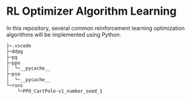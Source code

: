 # RL Optimizer Algorithm Learning
In this repository, several common reinforcement learning optimization algorithms will be implemented using Python.
```bash
├─.vscode
├─ddpg
├─pg
├─ppo
│  └─__pycache__
├─pso
│  └─__pycache__
└─runs
    └─PPO_CartPole-v1_number_seed_1
```